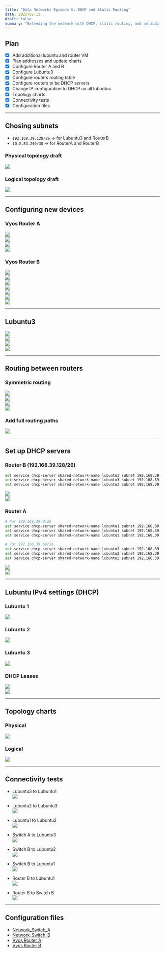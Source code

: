 ```yaml
---
title: "Data Networks Episode 5: DHCP and Static Routing"
date: 2023-02-12
draft: false
summary: "Extending the network with DHCP, static routing, and an additional router and Lubuntu client."
---
```


## Plan

- [x] Add additional lubuntu and router VM  
- [x] Plan addresses and update charts  
- [x] Configure Router A and B  
- [x] Configure Lubuntu3  
- [x] Configure routers routing table  
- [x] Configure routers to be DHCP servers  
- [x] Change IP configuration to DHCP on all lubuntus  
- [x] Topology charts  
- [x] Connectivity tests  
- [x] Configuration files

---

## Chosing subnets

- `192.168.39.128/26` → for Lubuntu3 and RouterB  
- `10.8.83.240/30` → for RouterA and RouterB  

### Physical topology draft  
![](/images/network-doc/E05/CutoutNewAdditionsPhysical.png)

### Logical topology draft  
![](/images/network-doc/E05/CutoutNewAdditionsLogical.png)

---

## Configuring new devices

### Vyos Router A  
![](/images/network-doc/E05/RouterNameChange.png)  
![](/images/network-doc/E05/RouterAeth1.png)  
![](/images/network-doc/E05/RouterASettingsNewAdapter.png)  
![](/images/network-doc/E05/RouterAeth1Address.png)

### Vyos Router B  
![](/images/network-doc/E05/RouterBInterfaces.png)  
![](/images/network-doc/E05/RouterBAdapter1.png)  
![](/images/network-doc/E05/RouterBAdapter2.png)  
![](/images/network-doc/E05/InconsistentInterfacesRouters.png)  
![](/images/network-doc/E05/RouterBeth1_2_ip.png)  
![](/images/network-doc/E05/CurrentLogicalCutout2.png)  
![](/images/network-doc/E05/RouterPingEachother.png)

---

## Lubuntu3  
![](/images/network-doc/E05/Lubuntu3Newaddress.png)  
![](/images/network-doc/E05/Lubuntu3Ipaddr.png)  
![](/images/network-doc/E05/Lubuntu3PhysicalMac.png)  
![](/images/network-doc/E05/Lubuntu3PingRouterB.png)

---

## Routing between routers

### Symmetric routing  
![](/images/network-doc/E05/StaticRouteRouterBLubuntu2.png)  
![](/images/network-doc/E05/StaticRouteRouterALubuntu3.png)  
![](/images/network-doc/E05/PingLubuntu2FromLubuntu3.png)  
![](/images/network-doc/E05/TracerouteLubuntu3toLubuntu2.png)

### Add full routing paths  
![](/images/network-doc/E05/RouterBtoLubuntu1AndSwitchA_B.png)

---

## Set up DHCP servers

### Router B (192.168.39.128/26)  
```bash
set service dhcp-server shared-network-name lubuntu3 subnet 192.168.39.128/26 default-router 192.168.39.129
set service dhcp-server shared-network-name lubuntu3 subnet 192.168.39.128/26 range PCs start 192.168.39.135
set service dhcp-server shared-network-name lubuntu3 subnet 192.168.39.128/26 range PCs stop 192.168.39.155
```

![](/images/network-doc/E05/RouterB_DHCP.png)  
![](/images/network-doc/E05/RouterBServiceconfig.png)

### Router A
```bash
# For 192.168.39.0/26
set service dhcp-server shared-network-name lubuntu1 subnet 192.168.39.0/26 default-router 192.168.39.1
set service dhcp-server shared-network-name lubuntu1 subnet 192.168.39.0/26 range PCs start 192.168.39.5
set service dhcp-server shared-network-name lubuntu1 subnet 192.168.39.0/26 range PCs stop 192.168.39.25

# For 192.168.39.64/26
set service dhcp-server shared-network-name lubuntu2 subnet 192.168.39.64/26 default-router 192.168.39.65
set service dhcp-server shared-network-name lubuntu2 subnet 192.168.39.64/26 range PCs start 192.168.39.70
set service dhcp-server shared-network-name lubuntu2 subnet 192.168.39.64/26 range PCs stop 192.168.39.90
```

![](/images/network-doc/E05/ShowCompareRouterA.png)  
![](/images/network-doc/E05/RouterAServiceconfig.png)

---

## Lubuntu IPv4 settings (DHCP)

### Lubuntu 1  
![](/images/network-doc/E05/Lubuntu1DHCPWorking.png)

### Lubuntu 2  
![](/images/network-doc/E05/Lubuntu2DHCPWorking.png)

### Lubuntu 3  
![](/images/network-doc/E05/Lubuntu3DHCPWorking.png)

### DHCP Leases  
![](/images/network-doc/E05/RouterALeasescircle.png)  
![](/images/network-doc/E05/RouterBLeases.png)

---

## Topology charts

### Physical  
![](/images/network-doc/E05/E05NetworkCharts-Physical_Topology.drawio.png)

### Logical  
![](/images/network-doc/E05/E05NetworkCharts-Logical_Topology.drawio.png)

---

## Connectivity tests

- Lubuntu3 to Lubuntu1  
  ![](/images/network-doc/E05/ConnectLubuntu3To1.png)

- Lubuntu2 to Lubuntu3  
  ![](/images/network-doc/E05/ConnectLubuntu2To3.png)

- Lubuntu1 to Lubuntu2  
  ![](/images/network-doc/E05/ConnectLubuntu1To2.png)

- Switch A to Lubuntu3  
  ![](/images/network-doc/E05/ConnectSwitchAtoLubuntu3.png)

- Switch B to Lubuntu2  
  ![](/images/network-doc/E05/ConnectSwitchAtoLubuntu2.png)

- Switch B to Lubuntu1  
  ![](/images/network-doc/E05/ConnectSwitchBToLubuntu1.png)

- Router B to Lubuntu1  
  ![](/images/network-doc/E05/ConnectRouterBLubuntu1.png)

- Router B to Switch B  
  ![](/images/network-doc/E05/ConnectRouterBSwitchB.png)

---

## Configuration files

- [Network_Switch_A](/images/network-doc/E05/Network_Switch_A.cfg)  
- [Network_Switch_B](/images/network-doc/E05/Network_Switch_b.cfg)  
- [Vyos Router A](/images/network-doc/E05/VyosRouterA.cfg)  
- [Vyos Router B](/images/network-doc/E05/VyosRouterB.cfg)
